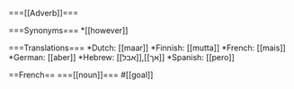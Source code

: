 ===[[Adverb]]===

===Synonyms===
*[[however]]

===Translations===
*Dutch: [[maar]]
*Finnish: [[mutta]]
*French: [[mais]]
*German: [[aber]]
*Hebrew: [[אבל]],[[אך]]
*Spanish: [[pero]]

==French==
===[[noun]]===
#[[goal]]